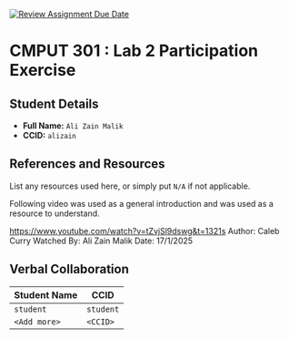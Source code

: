 [![Review Assignment Due Date](https://classroom.github.com/assets/deadline-readme-button-22041afd0340ce965d47ae6ef1cefeee28c7c493a6346c4f15d667ab976d596c.svg)](https://classroom.github.com/a/4btn9xaF)
# CMPUT 301 : Lab 2 Participation Exercise

## Student Details

- **Full Name:** `Ali Zain Malik`
- **CCID:** `alizain`

## References and Resources

List any resources used here, or simply put `N/A` if not applicable.

Following video was used as a general introduction and was used as a resource to understand.

https://www.youtube.com/watch?v=tZvjSl9dswg&t=1321s
Author: Caleb Curry
Watched By: Ali Zain Malik
Date: 17/1/2025



## Verbal Collaboration

| Student Name | CCID      |
| ------------ | --------- |
| `student`    | `student` |
| `<Add more>` | `<CCID>`  |
